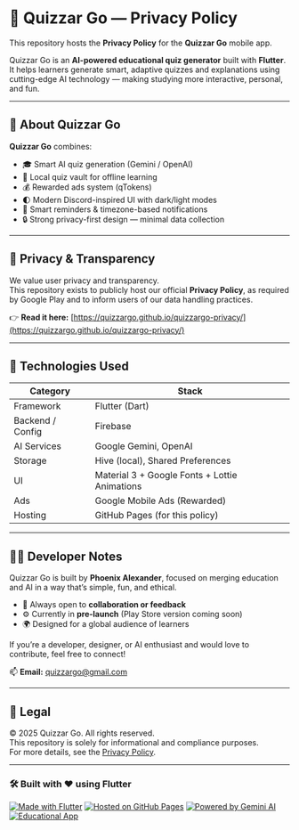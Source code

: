 # 🧠 Quizzar Go — Privacy Policy

This repository hosts the **Privacy Policy** for the **Quizzar Go** mobile app.

Quizzar Go is an **AI-powered educational quiz generator** built with **Flutter**.  
It helps learners generate smart, adaptive quizzes and explanations using cutting-edge AI technology — making studying more interactive, personal, and fun.

---

## 🚀 About Quizzar Go
**Quizzar Go** combines:
- 🎓 Smart AI quiz generation (Gemini / OpenAI)
- 🧩 Local quiz vault for offline learning
- 💰 Rewarded ads system (qTokens)
- 🌓 Modern Discord-inspired UI with dark/light modes
- 🔔 Smart reminders & timezone-based notifications
- 🔒 Strong privacy-first design — minimal data collection

---

## 🔐 Privacy & Transparency
We value user privacy and transparency.  
This repository exists to publicly host our official **Privacy Policy**, as required by Google Play and to inform users of our data handling practices.

👉 **Read it here:** [https://quizzargo.github.io/quizzargo-privacy/](https://quizzargo.github.io/quizzargo-privacy/)

---

## 🧰 Technologies Used
| Category | Stack |
|-----------|--------|
| Framework | Flutter (Dart) |
| Backend / Config | Firebase |
| AI Services | Google Gemini, OpenAI |
| Storage | Hive (local), Shared Preferences |
| UI | Material 3 + Google Fonts + Lottie Animations |
| Ads | Google Mobile Ads (Rewarded) |
| Hosting | GitHub Pages (for this policy) |

---

## 🧑‍💻 Developer Notes
Quizzar Go is built by **Phoenix Alexander**, focused on merging education and AI in a way that’s simple, fun, and ethical.

- 💬 Always open to **collaboration or feedback**
- ⚙️ Currently in **pre-launch** (Play Store version coming soon)
- 🌍 Designed for a global audience of learners

If you’re a developer, designer, or AI enthusiast and would love to contribute, feel free to connect!

📫 **Email:** [quizzargo@gmail.com](mailto:quizzargo@gmail.com)

---

## 🧾 Legal
© 2025 Quizzar Go. All rights reserved.  
This repository is solely for informational and compliance purposes.  
For more details, see the [Privacy Policy](https://quizzargo.github.io/quizzargo-privacy/).

---

### 🛠️ Built with ❤️ using Flutter
[![Made with Flutter](https://img.shields.io/badge/Made%20with-Flutter-02569B?logo=flutter&logoColor=white)](https://flutter.dev)
[![Hosted on GitHub Pages](https://img.shields.io/badge/Hosted%20on-GitHub%20Pages-181717?logo=github)](https://pages.github.com)
[![Powered by Gemini AI](https://img.shields.io/badge/Powered%20by-Gemini%20AI-4285F4?logo=google)](https://deepmind.google)
[![Educational App](https://img.shields.io/badge/Category-Education-34A853?logo=googleclassroom)](#)
